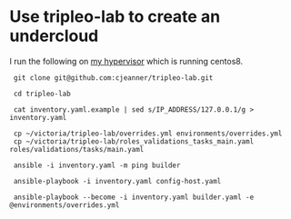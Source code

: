 # Use tripleo-lab to create an undercloud

I run the following on
[my hypervisor](http://blog.johnlikesopenstack.com/2018/08/pc-for-tripleo-quickstart.html)
which is running centos8.

```
 git clone git@github.com:cjeanner/tripleo-lab.git

 cd tripleo-lab

 cat inventory.yaml.example | sed s/IP_ADDRESS/127.0.0.1/g > inventory.yaml

 cp ~/victoria/tripleo-lab/overrides.yml environments/overrides.yml
 cp ~/victoria/tripleo-lab/roles_validations_tasks_main.yaml roles/validations/tasks/main.yaml

 ansible -i inventory.yaml -m ping builder

 ansible-playbook -i inventory.yaml config-host.yaml

 ansible-playbook --become -i inventory.yaml builder.yaml -e @environments/overrides.yml
```
